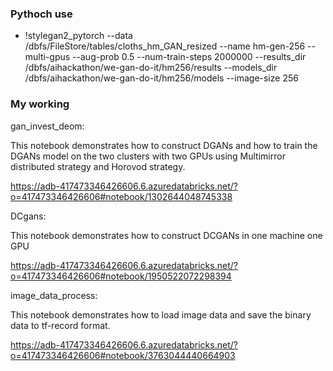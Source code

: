 ### Pythoch use
* !stylegan2_pytorch --data /dbfs/FileStore/tables/cloths_hm_GAN_resized --name hm-gen-256 --multi-gpus --aug-prob 0.5 --num-train-steps 2000000 --results_dir /dbfs/aihackathon/we-gan-do-it/hm256/results --models_dir /dbfs/aihackathon/we-gan-do-it/hm256/models --image-size 256

### My working
gan_invest_deom: 

This notebook demonstrates how to construct DGANs and how to train the DGANs model on the two clusters with two GPUs using Multimirror distributed strategy and Horovod strategy.

https://adb-417473346426606.6.azuredatabricks.net/?o=417473346426606#notebook/1302644048745338

DCgans:

This notebook demonstrates how to construct DCGANs in one machine one GPU

https://adb-417473346426606.6.azuredatabricks.net/?o=417473346426606#notebook/1950522072298394

image_data_process:

This notebook demonstrates how to load image data and save the binary data to tf-record format.

https://adb-417473346426606.6.azuredatabricks.net/?o=417473346426606#notebook/3763044440664903

